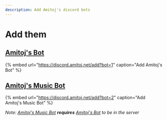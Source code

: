 ```yaml
---
description: Add Amitoj's discord bots
---
```


# Add them

## [Amitoj's Bot](https://discord.amitoj.net/add?bot=1)

{% embed url="https://discord.amitoj.net/add?bot=1" caption="Add Amitoj\'s Bot" %}

## [Amitoj's Music Bot](https://discord.amitoj.net/add?bot=2)

{% embed url="https://discord.amitoj.net/add?bot=2" caption="Add Amitoj\'s Music Bot" %}

_Note:_ [_Amitoj's Music Bot_](https://discord.amitoj.net/add?bot=1) _**requires**_ [_Amitoj's Bot_](https://discord.amitoj.net/add?bot=1) _to be in the server_





